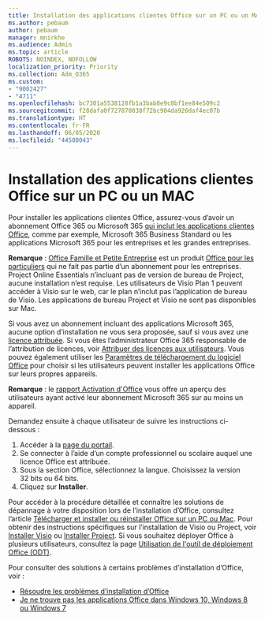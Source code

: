 ```yaml
---
title: Installation des applications clientes Office sur un PC ou un MAC
ms.author: pebaum
author: pebaum
manager: mnirkhe
ms.audience: Admin
ms.topic: article
ROBOTS: NOINDEX, NOFOLLOW
localization_priority: Priority
ms.collection: Adm_O365
ms.custom:
- "9002427"
- "4711"
ms.openlocfilehash: bc7301a5538128fb1a3bab8e9c8bf1ee84e509c2
ms.sourcegitcommit: f28dafa0f727870038f72bc904da926daf4ec07b
ms.translationtype: HT
ms.contentlocale: fr-FR
ms.lasthandoff: 06/05/2020
ms.locfileid: "44580043"
---
```

# <a name="installing-office-client-apps-on-a-pc-or-mac"></a>Installation des applications clientes Office sur un PC ou un MAC

Pour installer les applications clientes Office, assurez-vous d’avoir un abonnement Office 365 ou Microsoft 365 [qui inclut les applications clientes Office](https://support.office.com/article/office-for-home-and-office-for-business-plans-28cbc8cf-1332-4f04-9123-9b660abb629e), comme par exemple, Microsoft 365 Business Standard ou les applications Microsoft 365 pour les entreprises et les grandes entreprises.

**Remarque** : [Office Famille et Petite Entreprise](https://products.office.com/home-and-business) est un produit [Office pour les particuliers](https://support.office.com/article/28cbc8cf-1332-4f04-9123-9b660abb629e?wt.mc_id=Alchemy_ClientDIA) qui ne fait pas partie d’un abonnement pour les entreprises. Project Online Essentials n’incluant pas de version de bureau de Project, aucune installation n’est requise. Les utilisateurs de Visio Plan 1 peuvent accéder à Visio sur le web, car le plan n’inclut pas l’application de bureau de Visio. Les applications de bureau Project et Visio ne sont pas disponibles sur Mac.

Si vous avez un abonnement incluant des applications Microsoft 365, aucune option d’installation ne vous sera proposée, sauf si vous avez une [licence attribuée](https://support.office.com/article/what-office-365-business-product-or-license-do-i-have-f8ab5e25-bf3f-4a47-b264-174b1ee925fd?wt.mc_id=scl_installoffice_home). Si vous êtes l’administrateur Office 365 responsable de l’attribution de licences, voir [Attribuer des licences aux utilisateurs](https://support.office.com/article/assign-licenses-to-users-in-office-365-for-business-997596b5-4173-4627-b915-36abac6786dc?wt.mc_id=scl_installoffice_home). Vous pouvez également utiliser les [Paramètres de téléchargement du logiciel Office](https://docs.microsoft.com/DeployOffice/manage-software-download-settings-office-365) pour choisir si les utilisateurs peuvent installer les applications Office sur leurs propres appareils.

**Remarque** : le [rapport Activation d'Office](https://docs.microsoft.com/microsoft-365/admin/activity-reports/microsoft-office-activations?view=o365-worldwide) vous offre un aperçu des utilisateurs ayant activé leur abonnement Microsoft 365 sur au moins un appareil.

Demandez ensuite à chaque utilisateur de suivre les instructions ci-dessous :

1. Accéder à la [page du portail](https://portal.office.com/OLS/MySoftware.aspx).
2. Se connecter à l’aide d’un compte professionnel ou scolaire auquel une licence Office est attribuée. 
3. Sous la section Office, sélectionnez la langue. Choisissez la version 32 bits ou 64 bits.
4. Cliquez sur **Installer**.

Pour accéder à la procédure détaillée et connaître les solutions de dépannage à votre disposition lors de l’installation d’Office, consultez l’article [Télécharger et installer ou réinstaller Office sur un PC ou Mac](https://support.office.com/article/4414eaaf-0478-48be-9c42-23adc4716658?wt.mc_id=Alchemy_ClientDIA). Pour obtenir des instructions spécifiques sur l’installation de Visio ou Project, voir [Installer Visio](https://support.office.com/article/f98f21e3-aa02-4827-9167-ddab5b025710) ou [Installer Project](https://support.office.com/article/7059249b-d9fe-4d61-ab96-5c5bf435f281). Si vous souhaitez déployer Office à plusieurs utilisateurs, consultez la page [Utilisation de l'outil de déploiement Office (ODT)](https://docs.microsoft.com/alchemyinsights/using-the-office-deployment-tool).

Pour consulter des solutions à certains problèmes d’installation d’Office, voir :
- [Résoudre les problèmes d’installation d’Office](https://support.office.com/article/35ff2def-e0b2-4dac-9784-4cf212c1f6c2#BKMK_ErrorMessages)
- [Je ne trouve pas les applications Office dans Windows 10, Windows 8 ou Windows 7](https://support.office.com/article/can-t-find-office-applications-in-windows-10-windows-8-or-windows-7-907ce545-6ae8-459b-8d9d-de6764a635d6)
